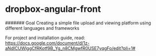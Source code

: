 # dropbox-angular-front

####### Goal
Creating a simple file upload and viewing platform using different languages and frameworks

For project and installation guide, read:
https://docs.google.com/document/d/1z-aNdICUWlggCfRKotf9B_Yg_n8CMgwfR0USE7yqgFo/edit?pli=1#